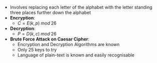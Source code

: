 - Involves replacing each letter of the alphabet with the letter standing three places further down the alphabet
- **Encryption**:
	- $C = E(k, p)\;mod\;26$
- **Decryption**:
	- $P = D(k, c)\;mod\;26$
- **Brute Force Attack on Caesar Cipher**:
	- Encryption and Decryption Algorithms are known
	- Only 25 keys to try
	- Language of plain-text is known and easily recognisable

